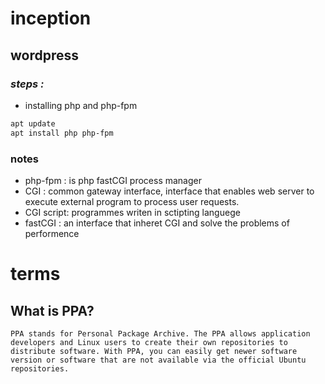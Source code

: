 # inception
## wordpress
### *steps :*

- installing php and php-fpm
```bash
apt update
apt install php php-fpm
```

### notes
- php-fpm : is php fastCGI process manager
- CGI : common gateway interface, interface that enables web server to execute external program to process user requests. 
- CGI script: programmes writen in sctipting languege
- fastCGI : an interface that inheret CGI and solve the problems of performence






# terms
## What is PPA?

    PPA stands for Personal Package Archive. The PPA allows application developers and Linux users to create their own repositories to distribute software. With PPA, you can easily get newer software version or software that are not available via the official Ubuntu repositories.